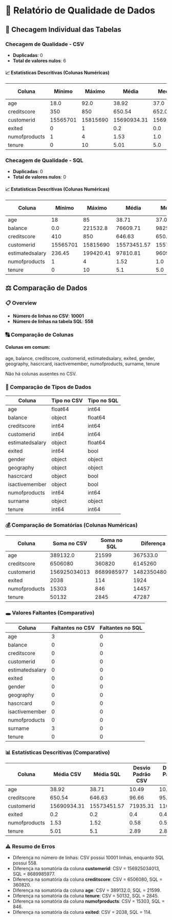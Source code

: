 # 📄 Relatório de Qualidade de Dados

## 🔎 Checagem Individual das Tabelas
### Checagem de Qualidade - CSV
- **Duplicadas**: 0
- **Total de valores nulos**: 6

#### 📈 Estatísticas Descritivas (Colunas Numéricas)
| Coluna | Mínimo | Máximo | Média | Mediana | Desvio Padrão |
|--------|--------|--------|-------|---------|---------------|
| age | 18.0 | 92.0 | 38.92 | 37.0 | 10.49 |
| creditscore | 350 | 850 | 650.54 | 652.0 | 96.66 |
| customerid | 15565701 | 15815690 | 15690934.31 | 15690733.0 | 71935.31 |
| exited | 0 | 1 | 0.2 | 0.0 | 0.4 |
| numofproducts | 1 | 4 | 1.53 | 1.0 | 0.58 |
| tenure | 0 | 10 | 5.01 | 5.0 | 2.89 |

### Checagem de Qualidade - SQL
- **Duplicadas**: 0
- **Total de valores nulos**: 0

#### 📈 Estatísticas Descritivas (Colunas Numéricas)
| Coluna | Mínimo | Máximo | Média | Mediana | Desvio Padrão |
|--------|--------|--------|-------|---------|---------------|
| age | 18 | 85 | 38.71 | 37.0 | 10.7 |
| balance | 0.0 | 221532.8 | 76609.71 | 98252.42 | 62295.99 |
| creditscore | 410 | 850 | 646.63 | 650.0 | 95.6 |
| customerid | 15565701 | 15815690 | 15573451.57 | 15572796.5 | 11081.88 |
| estimatedsalary | 236.45 | 199420.41 | 97810.81 | 96099.64 | 58268.0 |
| numofproducts | 1 | 4 | 1.52 | 1.0 | 0.57 |
| tenure | 0 | 10 | 5.1 | 5.0 | 2.84 |

## ⚖️ Comparação de Dados
### 📋 Overview
- **Número de linhas no CSV**: **10001**
- **Número de linhas na tabela SQL**: **558**

### 🔠 Comparação de Colunas
#### Colunas em comum:
age, balance, creditscore, customerid, estimatedsalary, exited, gender, geography, hascrcard, isactivemember, numofproducts, surname, tenure

Não há colunas ausentes no CSV.

### 🔄 Comparação de Tipos de Dados
| Coluna | Tipo no CSV | Tipo no SQL |
|--------|-------------|-------------|
| age | float64 | int64 |
| balance | object | float64 |
| creditscore | int64 | int64 |
| customerid | int64 | int64 |
| estimatedsalary | object | float64 |
| exited | int64 | bool |
| gender | object | object |
| geography | object | object |
| hascrcard | object | bool |
| isactivemember | object | bool |
| numofproducts | int64 | int64 |
| surname | object | object |
| tenure | int64 | int64 |

### 💰 Comparação de Somatórias (Colunas Numéricas)
| Coluna | Soma no CSV | Soma no SQL | Diferença |
|--------|-------------|-------------|-----------|
| age | 389132.0 | 21599 | 367533.0 |
| creditscore | 6506080 | 360820 | 6145260 |
| customerid | 156925034013 | 8689985977 | 148235048036 |
| exited | 2038 | 114 | 1924 |
| numofproducts | 15303 | 846 | 14457 |
| tenure | 50132 | 2845 | 47287 |

### 🕳️ Valores Faltantes (Comparativo)
| Coluna | Faltantes no CSV | Faltantes no SQL |
|--------|------------------|------------------|
| age | 3 | 0 |
| balance | 0 | 0 |
| creditscore | 0 | 0 |
| customerid | 0 | 0 |
| estimatedsalary | 0 | 0 |
| exited | 0 | 0 |
| gender | 0 | 0 |
| geography | 0 | 0 |
| hascrcard | 0 | 0 |
| isactivemember | 0 | 0 |
| numofproducts | 0 | 0 |
| surname | 3 | 0 |
| tenure | 0 | 0 |

### 📊 Estatísticas Descritivas (Comparativo)
| Coluna | Média CSV | Média SQL | Desvio Padrão CSV | Desvio Padrão SQL |
|--------|----------|-----------|-------------------|-------------------|
| age | 38.92 | 38.71 | 10.49 | 10.7 |
| creditscore | 650.54 | 646.63 | 96.66 | 95.6 |
| customerid | 15690934.31 | 15573451.57 | 71935.31 | 11081.88 |
| exited | 0.2 | 0.2 | 0.4 | 0.4 |
| numofproducts | 1.53 | 1.52 | 0.58 | 0.57 |
| tenure | 5.01 | 5.1 | 2.89 | 2.84 |

### ⚠️ Resumo de Erros
- Diferença no número de linhas: CSV possui 10001 linhas, enquanto SQL possui 558.
- Diferença na somatória da coluna **customerid**: CSV = 156925034013, SQL = 8689985977.
- Diferença na somatória da coluna **creditscore**: CSV = 6506080, SQL = 360820.
- Diferença na somatória da coluna **age**: CSV = 389132.0, SQL = 21599.
- Diferença na somatória da coluna **tenure**: CSV = 50132, SQL = 2845.
- Diferença na somatória da coluna **numofproducts**: CSV = 15303, SQL = 846.
- Diferença na somatória da coluna **exited**: CSV = 2038, SQL = 114.
